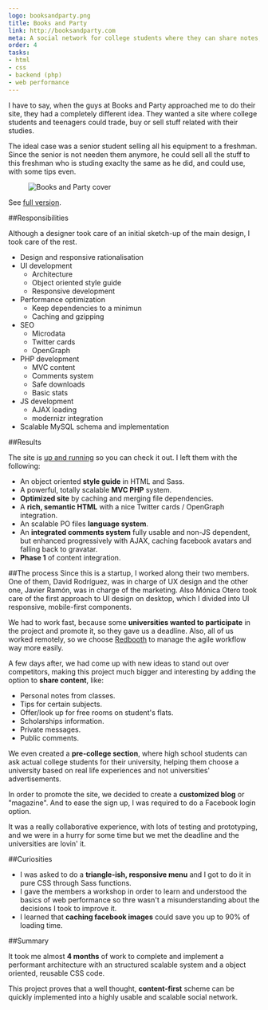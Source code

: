 ```yaml
---
logo: booksandparty.png
title: Books and Party
link: http://booksandparty.com
meta: A social network for college students where they can share notes, tips and opinions. Client was a spanish startup. I built a CMS from scratch in PHP and a OOCSS-based styleguide, as well as some UX design.
order: 4
tasks: 
- html
- css
- backend (php)
- web performance
---
```


I have to say, when the guys at Books and Party approached me to do their site, they had a completely different idea. They wanted a site where college students and teenagers could trade, buy or sell stuff related with their studies.

The ideal case was a senior student selling all his equipment to a freshman. Since the senior is not needen them anymore, he could sell all the stuff to this freshman who is studing exaclty the same as he did, and could use, with some tips even.

<figure>
<picture>
	<!--[if IE 9]><video style="display: none;"><![endif]-->
	<source srcset="/images/cover/large/booksandparty.jpg" media="(min-width: 1100px)">
	<source srcset="/images/cover/big/booksandparty.jpg, /images/cover/large/booksandparty.jpg 2x" media="(min-width: 400px)">
	<source srcset="/images/cover/small/booksandparty.jpg, /images/cover/medium/booksandparty.jpg 2x">
	<!--[if IE 9]></video><![endif]-->
	<img srcset="/images/cover/small/booksandparty.jpg, /images/cover/medium/booksandparty.jpg 2x" alt="Books and Party cover">
</picture>
</figure>
<figcaption>
	See <a target="_blank" href="/images/cover/enormous/booksandparty.jpg">full version</a>.
</figcaption>

##Responsibilities

Although a designer took care of an initial sketch-up of the main design, I took care of the rest.

- Design and responsive rationalisation
- UI development
	- Architecture
	- Object oriented style guide
	- Responsive development
- Performance optimization
	- Keep dependencies to a minimun
	- Caching and gzipping
- SEO
	- Microdata
	- Twitter cards
	- OpenGraph
- PHP development
	- MVC content
	- Comments system
	- Safe downloads
	- Basic stats
- JS development
	- AJAX loading
	- modernizr integration
- Scalable MySQL schema and implementation


##Results

The site is [up and running](http://booksandparty.com) so you can check it out. I left them with the following:

- An object oriented **style guide** in HTML and Sass.
- A powerful, totally scalable **MVC PHP** system.
- **Optimized site** by caching and merging file dependencies.
- A **rich, semantic HTML** with a nice Twitter cards / OpenGraph integration.
- An scalable PO files **language system**.
- An **integrated comments system** fully usable and non-JS dependent, but enhanced progressively with AJAX, caching facebook avatars and falling back to gravatar.
- **Phase 1** of content integration.

##The process
Since this is a startup, I worked along their two members. One of them, David Rodríguez, was in charge of UX design and the other one,  Javier Ramón, was in charge of the marketing. Also Mónica Otero took care of the first approach to UI design on desktop, which I divided into UI responsive, mobile-first components.

We had to work fast, because some **universities wanted to participate** in the project and promote it, so they gave us a deadline. Also, all of us worked remotely, so we choose [Redbooth](https://redbooth.com/) to manage the agile workflow way more easily.

A few days after, we had come up with new ideas to stand out over competitors, making this project much bigger and interesting by adding the option to **share content**, like:

- Personal notes from classes.
- Tips for certain subjects.
- Offer/look up for free rooms on student's flats.
- Scholarships information.
- Private messages.
- Public comments.

We even created a **pre-college section**, where high school students can ask actual college students for their university, helping them choose a university based on real life experiences and not universities' advertisements. 

In order to promote the site, we decided to create a **customized blog** or "magazine". And to ease the sign up, I was required to do a Facebook login option.

It was a really collaborative experience, with lots of testing and prototyping, and we were in a hurry for some time but we met the deadline and the universities are lovin' it.

##Curiosities
- I was asked to do a **triangle-ish, responsive menu** and I got to do it in pure CSS through Sass functions.
- I gave the members a workshop in order to learn and understood the basics of web performance so thre wasn't a misunderstanding about the decisions I took to improve it.
- I learned that **caching facebook images** could save you up to 90% of loading time.


##Summary

It took me almost **4 months** of work to complete and implement a performant architecture with an structured scalable system and a object oriented, reusable CSS code.

This project proves that a well thought, **content-first** scheme can be quickly implemented into a highly usable and scalable social network.



